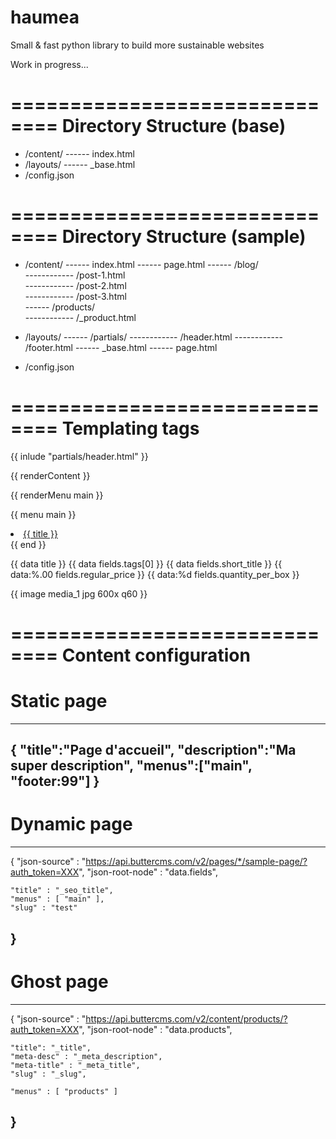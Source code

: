 # haumea
Small &amp; fast python library to build more sustainable websites

Work in progress...

==============================
Directory Structure (base)
==============================

- /content/
------ index.html
- /layouts/
------ _base.html
- /config.json

==============================
Directory Structure (sample)
==============================

- /content/
------ index.html
------ page.html
------ /blog/              
------------ /post-1.html   
------------ /post-2.html   
------------ /post-3.html   
------ /products/        
------------ /_product.html 

- /layouts/
------ /partials/
------------ /header.html
------------ /footer.html
------ _base.html
------ page.html

- /config.json

==============================
Templating tags
==============================

{{ inlude "partials/header.html" }}

{{ renderContent }}

{{ renderMenu main }}

{{ menu main }}
    <li><a href="{{ permalink }}">{{ title }}</a></li>
{{ end }}

{{ data title }}
{{ data fields.tags[0] }}
{{ data fields.short_title }}
{{ data:%.00 fields.regular_price }}
{{ data:%d fields.quantity_per_box }}

{{ image media_1 jpg 600x q60 }}

==============================
Content configuration 
==============================

Static page
=============
---
{
    "title":"Page d'accueil",
    "description":"Ma super description",
    "menus":["main", "footer:99"]
}
---


Dynamic page
=============
---
{
    "json-source" : "https://api.buttercms.com/v2/pages/*/sample-page/?auth_token=XXX",
    "json-root-node" : "data.fields",

    "title" : "_seo_title",
    "menus" : [ "main" ],
    "slug" : "test"
}
---

Ghost page
=============
---
{
    "json-source" : "https://api.buttercms.com/v2/content/products/?auth_token=XXX",
    "json-root-node" : "data.products", 

    "title": "_title",
    "meta-desc" : "_meta_description",
    "meta-title" : "_meta_title",
    "slug" : "_slug",
    
    "menus" : [ "products" ]
}
---
